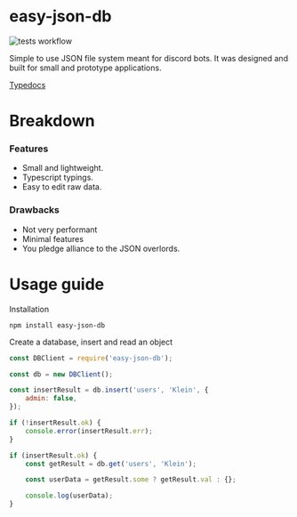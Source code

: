 # easy-json-db

![tests workflow](https://github.com/kenny019/easy-json-db/actions/workflows/tests.yml/badge.svg)

Simple to use JSON file system meant for discord bots. It was designed and built for small and prototype applications.

[Typedocs](https://kenny019.github.io/easy-json-db/)

# Breakdown

### Features

-   Small and lightweight.
-   Typescript typings.
-   Easy to edit raw data.

### Drawbacks

-   Not very performant
-   Minimal features
-   You pledge alliance to the JSON overlords.

# Usage guide

Installation

```
npm install easy-json-db
```

Create a database, insert and read an object

```js
const DBClient = require('easy-json-db');

const db = new DBClient();

const insertResult = db.insert('users', 'Klein', {
	admin: false,
});

if (!insertResult.ok) {
	console.error(insertResult.err);
}

if (insertResult.ok) {
	const getResult = db.get('users', 'Klein');

	const userData = getResult.some ? getResult.val : {};

	console.log(userData);
}
```
